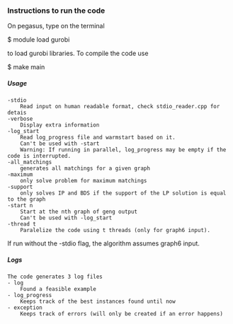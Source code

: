 ### Instructions to run the code

On pegasus, type on the terminal

$ module load gurobi

to load gurobi libraries. To compile the code use

$ make main

##### Usage
	-stdio
		Read input on human readable format, check stdio_reader.cpp for detais
	-verbose
		Display extra information
	-log_start
		Read log_progress file and warmstart based on it.
		Can't be used with -start
		Warning: If running in parallel, log_progress may be empty if the code is interrupted.
	-all_matchings
		generates all matchings for a given graph
	-maximum
		only solve problem for maximum matchings	
	-support
		only solves IP and BDS if the support of the LP solution is equal to the graph		
	-start n
		Start at the nth graph of geng output
		Can't be used with -log_start
	-thread t
		Paralelize the code using t threads (only for graph6 input).		

If run without the -stdio flag, the algorithm assumes graph6 input.

##### Logs
	The code generates 3 log files
	- log
		Found a feasible example
	- log_progress
		Keeps track of the best instances found until now
	- exception
		Keeps track of errors (will only be created if an error happens)		
